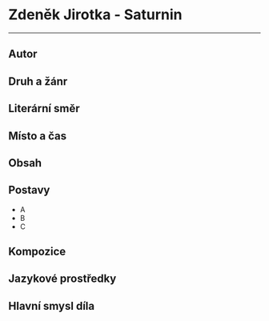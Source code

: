 # Zdeněk Jirotka - Saturnin 

----------

## Autor

## Druh a žánr

## Literární směr

## Místo a čas

## Obsah

## Postavy

 - A
 - B
 - C

## Kompozice

## Jazykové prostředky

## Hlavní smysl díla
